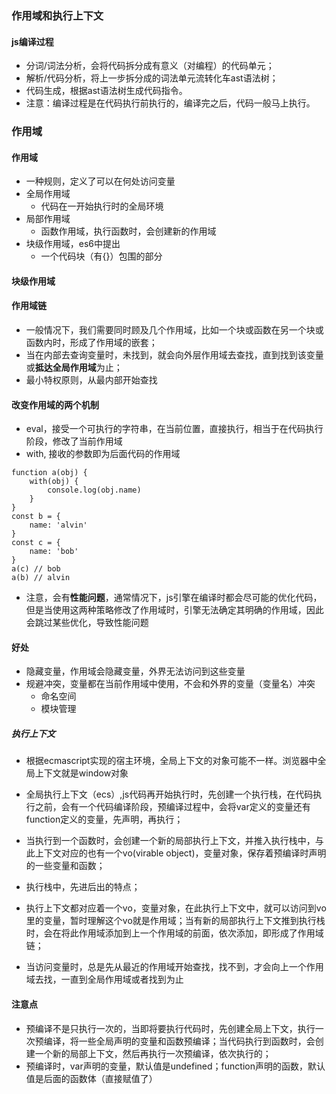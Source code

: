 ### 作用域和执行上下文

#### js编译过程

- 分词/词法分析，会将代码拆分成有意义（对编程）的代码单元；
- 解析/代码分析，将上一步拆分成的词法单元流转化车ast语法树；
- 代码生成，根据ast语法树生成代码指令。
- 注意：编译过程是在代码执行前执行的，编译完之后，代码一般马上执行。

### 作用域

#### 作用域
- 一种规则，定义了可以在何处访问变量
- 全局作用域
  - 代码在一开始执行时的全局环境
- 局部作用域
    - 函数作用域，执行函数时，会创建新的作用域
- 块级作用域，es6中提出
    - 一个代码块（有{}）包围的部分

#### 块级作用域

#### 作用域链

- 一般情况下，我们需要同时顾及几个作用域，比如一个块或函数在另一个块或函数内时，形成了作用域的嵌套；
- 当在内部去查询变量时，未找到，就会向外层作用域去查找，直到找到该变量或**抵达全局作用域**为止；
- 最小特权原则，从最内部开始查找

#### 改变作用域的两个机制

- eval，接受一个可执行的字符串，在当前位置，直接执行，相当于在代码执行阶段，修改了当前作用域
- with, 接收的参数即为后面代码的作用域

```
function a(obj) {
	with(obj) {
		console.log(obj.name)
	}
}
const b = {
	name: 'alvin'
}
const c = {
	name: 'bob'
}
a(c) // bob
a(b) // alvin
```

- 注意，会有**性能问题**，通常情况下，js引擎在编译时都会尽可能的优化代码，但是当使用这两种策略修改了作用域时，引擎无法确定其明确的作用域，因此会跳过某些优化，导致性能问题

#### 好处

- 隐藏变量，作用域会隐藏变量，外界无法访问到这些变量
- 规避冲突，变量都在当前作用域中使用，不会和外界的变量（变量名）冲突
  - 命名空间
  - 模块管理

##### 执行上下文
- 根据ecmascript实现的宿主环境，全局上下文的对象可能不一样。浏览器中全局上下文就是window对象
- 全局执行上下文（ecs）,js代码再开始执行时，先创建一个执行栈，在代码执行之前，会有一个代码编译阶段，预编译过程中，会将var定义的变量还有function定义的变量，先声明，再执行；
- 当执行到一个函数时，会创建一个新的局部执行上下文，并推入执行栈中，与此上下文对应的也有一个vo(virable object)，变量对象，保存着预编译时声明的一些变量和函数；
- 执行栈中，先进后出的特点；

- 执行上下文都对应着一个vo，变量对象，在此执行上下文中，就可以访问到vo里的变量，暂时理解这个vo就是作用域；当有新的局部执行上下文推到执行栈时，会在将此作用域添加到上一个作用域的前面，依次添加，即形成了作用域链；
- 当访问变量时，总是先从最近的作用域开始查找，找不到，才会向上一个作用域去找，一直到全局作用域或者找到为止

#### 注意点

- 预编译不是只执行一次的，当即将要执行代码时，先创建全局上下文，执行一次预编译，将一些全局声明的变量和函数预编译；当代码执行到函数时，会创建一个新的局部上下文，然后再执行一次预编译，依次执行的；
- 预编译时，var声明的变量，默认值是undefined；function声明的函数，默认值是后面的函数体（直接赋值了）

